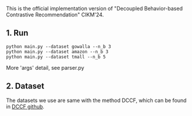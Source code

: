This is the official implementation version of "Decoupled Behavior-based Contrastive Recommendation" CIKM'24.

## 1. Run

```
python main.py --dataset gowalla --n_b 3
python main.py --dataset amazon --n_b 3
python main.py --dataset tmall --n_b 5
```

More 'args' detail, see parser.py


## 2. Dataset
The datasets we use are same with the method DCCF, which can be found in [DCCF github](https://github.com/HKUDS/DCCF).
